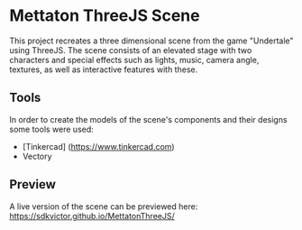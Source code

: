 # Mettaton ThreeJS Scene

This project recreates a three dimensional scene from the game "Undertale" using ThreeJS. The scene consists of an elevated stage with two characters and special effects such as lights, music, camera angle, textures, as well as interactive features with these.

## Tools
In order to create the models of the scene's components and their designs some tools were used:
- [Tinkercad] (https://www.tinkercad.com)
- Vectory

## Preview
A live version of the scene can be previewed here: https://sdkvictor.github.io/MettatonThreeJS/
